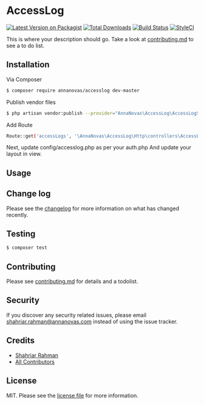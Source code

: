 # AccessLog

[![Latest Version on Packagist][ico-version]][link-packagist]
[![Total Downloads][ico-downloads]][link-downloads]
[![Build Status][ico-travis]][link-travis]
[![StyleCI][ico-styleci]][link-styleci]

This is where your description should go. Take a look at [contributing.md](contributing.md) to see a to do list.

## Installation

Via Composer

``` bash
$ composer require annanovas/accesslog dev-master
```

Publish vendor files

```bash
$ php artisan vendor:publish --provider="AnnaNovas\AccessLog\AccessLogServiceProvider"
```

Add Route 
```bash
Route::get('accessLogs', '\AnnaNovas\AccessLog\Http\controllers\AccessLogController@index')->name('accessLogs');
```

Next, update config/accesslog.php as per your auth.php
And update your layout in view.

## Usage

## Change log

Please see the [changelog](changelog.md) for more information on what has changed recently.

## Testing

``` bash
$ composer test
```

## Contributing

Please see [contributing.md](contributing.md) for details and a todolist.

## Security

If you discover any security related issues, please email shahriar.rahman@annanovas.com instead of using the issue tracker.

## Credits

- [Shahriar Rahman][link-author]
- [All Contributors][link-contributors]

## License

MIT. Please see the [license file](license.md) for more information.

[ico-version]: https://img.shields.io/packagist/v/annanovas/accesslog.svg?style=flat-square
[ico-downloads]: https://img.shields.io/packagist/dt/annanovas/accesslog.svg?style=flat-square
[ico-travis]: https://img.shields.io/travis/annanovas/accesslog/master.svg?style=flat-square
[ico-styleci]: https://styleci.io/repos/12345678/shield

[link-packagist]: https://packagist.org/packages/annanovas/accesslog
[link-downloads]: https://packagist.org/packages/annanovas/accesslog
[link-travis]: https://travis-ci.org/annanovas/accesslog
[link-styleci]: https://styleci.io/repos/12345678
[link-author]: https://github.com/annanovas
[link-contributors]: ../../contributors

